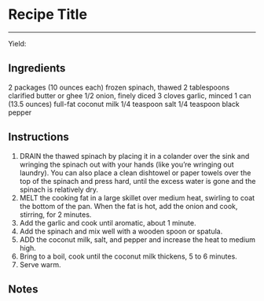 # Recipe Title
---
Yield: 

## Ingredients
2 packages (10 ounces each) frozen spinach, thawed
2 tablespoons clarified butter or ghee
1/2 onion, finely diced
3 cloves garlic, minced
1 can (13.5 ounces) full-fat coconut milk
1/4 teaspoon salt
1/4 teaspoon black pepper

## Instructions
1. DRAIN the thawed spinach by placing it in a
colander over the sink and wringing the spinach
out with your hands (like you’re wringing out
laundry). You can also place a clean dishtowel
or paper towels over the top of the spinach and
press hard, until the excess water is gone and
the spinach is relatively dry.
2. MELT the cooking fat in a large skillet over
medium heat, swirling to coat the bottom of the
pan. When the fat is hot, add the onion and cook,
stirring, for 2 minutes.
3.  Add the garlic and cook
until aromatic, about 1 minute. 
4. Add the spinach
and mix well with a wooden spoon or spatula.
5. ADD the coconut milk, salt, and pepper and
increase the heat to medium high.
6.  Bring to a
boil, cook until the coconut milk thickens, 5 to 6
minutes. 
7. Serve warm.





## Notes

